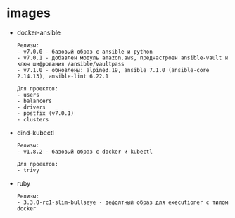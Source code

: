 # images

- docker-ansible
  ```
  Релизы:
  - v7.0.0 - базовый образ с ansible и python
  - v7.0.1 - добавлен модуль amazon.aws, преднастроен ansible-vault и ключ шифрования /ansible/vaultpass
  - v7.1.0 - обновлены: alpine3.19, ansible 7.1.0 (ansible-core 2.14.13), ansible-lint 6.22.1
  ```
  ```
  Для проектов:
  - users
  - balancers
  - drivers
  - postfix (v7.0.1)
  - clusters
  ```

- dind-kubectl
  ```
  Релизы:
  - v1.8.2 - базовый образ с docker и kubectl
  ```
  ```
  Для проектов:
  - trivy
  ```

- ruby
  ```
  Релизы:
  - 3.3.0-rc1-slim-bullseye - дефолтный образ для executioner с типом docker
  ```